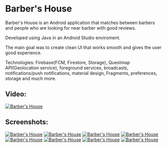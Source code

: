 # Barber's House

Barber's House is an Android application that matches between barbers and people who are looking for near barber with good reviews.

Developed using Java in an Android Studio enviroment.

The main goal was to create clean UI that works smooth and gives the user good experience.

Technologies: Firebase(FCM, Firestore, Storage), Questmap API(Geolocation service), foreground services, broadcasts, notifications/push notifications, material design, Fragments, preferences, storage and much more.

## Video:

[![Barber's House](http://img.youtube.com/vi/zcn0aEwRcvI/0.jpg)](https://www.youtube.com/watch?v=zcn0aEwRcvI)

## Screenshots:

[![Barber's House](https://thumbs2.imgbox.com/e9/fd/xevaJa52_t.jpg)](https://imgbox.com/xevaJa52)
[![Barber's House](https://thumbs2.imgbox.com/e2/a6/tMUcMX14_t.jpg)](https://imgbox.com/tMUcMX14)
[![Barber's House](https://thumbs2.imgbox.com/0e/e9/dAWors6c_t.jpg)](https://imgbox.com/dAWors6c)
[![Barber's House](https://thumbs2.imgbox.com/64/04/XUejUiGt_t.jpg)](https://imgbox.com/XUejUiGt)
[![Barber's House](https://thumbs2.imgbox.com/51/e6/2M9ucJsM_t.jpg)](https://imgbox.com/2M9ucJsM)
[![Barber's House](https://thumbs2.imgbox.com/35/df/9onvcSGb_t.jpg)](https://imgbox.com/9onvcSGb)
[![Barber's House](https://thumbs2.imgbox.com/af/6c/rzA0E3tW_t.jpg)](https://imgbox.com/rzA0E3tW)
[![Barber's House](https://thumbs2.imgbox.com/7e/29/Mg4ddPxk_t.jpg)](https://imgbox.com/Mg4ddPxk)
